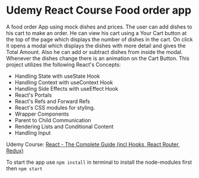 # Udemy React Course Food order app

A food order App using mock dishes and prices. The user can add dishes to his cart to make an order. He can view his cart 
using a Your Cart button at the top of the page which displays the number of dishes in the cart. On click it opens a modal which displays the dishes with more detail and gives the Total Amount. Also he can add or subtract dishes from inside the modal. Whenever the dishes change there is an animation on the Cart Button.
This project utilizes the following React's Concepts:

- Handling State with useState Hook
- Handling Context with useContext Hook
- Handling Side Effects with useEffect Hook
- React's Portals
- React's Refs and Forward Refs
- React's CSS modules for styling.
- Wrapper Components
- Parent to Child Communication
- Rendering Lists and Conditional Content
- Handling Input




Udemy Course: [React - The Complete Guide (incl Hooks, React Router, Redux)](https://www.udemy.com/share/101WbyAEYdcl5bRXkF/)

To start the app use `npm install` in terminal to install the node-modules first then `npm start`
